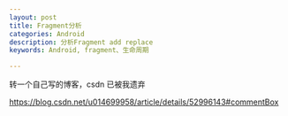```yaml
---
layout: post
title: Fragment分析
categories: Android
description: 分析Fragment add replace
keywords: Android, fragment、生命周期

---
```




转一个自己写的博客，csdn 已被我遗弃

https://blog.csdn.net/u014699958/article/details/52996143#commentBox



